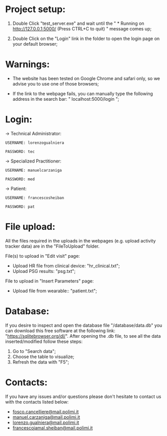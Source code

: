 # Project setup:

1) Double Click "test_server.exe" and wait until the 
   " * Running on http://127.0.0.1:5000/ (Press CTRL+C to quit) " 
   message comes up;

2) Double Click on the "Login" link in the folder to open the login page 
   on your default browser;

# Warnings:

- The website has been tested on Google Chrome and safari only, so we 
   advise you to use one of those browsers;

- If the link to the webpage fails, you can manually type the following 
   address in the search bar: " localhost:5000/login ";

# Login:

-> Technical Administrator:

   	USERNAME: lorenzogualniera
 
  	PASSWORD: tec


-> Specialized Practitioner:

   	USERNAME: manuelcarzaniga

   	PASSWORD: med


-> Patient:

   	USERNAME: francescosheiban

   	PASSWORD: pat

# File upload:

All the files required in the uploads in the webpages (e.g. upload activity tracker data) are in the "FileToUpload" folder.

File(s) to upload in "Edit visit" page:
* Upload HR file from clinical device: "hr_clinical.txt";
* Upload PSG results: "psg.txt";

File to upload in "Insert Parameters" page:
* Upload file from wearable:: "patient.txt";

# Database:
If you desire to inspect and open the database file "/database/data.db" you can download this free software at the following link: "https://sqlitebrowser.org/dl/". After opening the .db file, to see all the data inserted/modified follow these steps:
  1) Go to "Search data";
  2) Choose the table to visualize;
  3) Refresh the data with "F5";

# Contacts:
If you have any issues and/or questions please don't hesitate to contact us with the contacts listed below:

* fosco.cancelliere@mail.polimi.it
* manuel.carzaniga@mail.polimi.it
* lorenzo.gualniera@mail.polimi.it
* francescojamal.sheiban@mail.polimi.it
